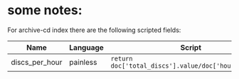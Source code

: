 # some notes:

For archive-cd index there are the following scripted fields:

Name | Language | Script
---- | -------- | ------
discs_per_hour | painless | ```return doc['total_discs'].value/doc['hours'].value;```
